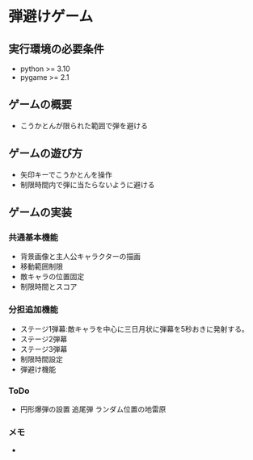 # 弾避けゲーム

## 実行環境の必要条件
* python >= 3.10
* pygame >= 2.1

## ゲームの概要
* こうかとんが限られた範囲で弾を避ける


## ゲームの遊び方
* 矢印キーでこうかとんを操作
* 制限時間内で弾に当たらないように避ける

## ゲームの実装
### 共通基本機能
* 背景画像と主人公キャラクターの描画
* 移動範囲制限
* 敵キャラの位置固定
* 制限時間とスコア



### 分担追加機能
* ステージ1弾幕:敵キャラを中心に三日月状に弾幕を5秒おきに発射する。
* ステージ2弾幕
* ステージ3弾幕
* 制限時間設定
* 弾避け機能


### ToDo
- 円形爆弾の設置
追尾弾
ランダム位置の地雷原

### メモ
* 